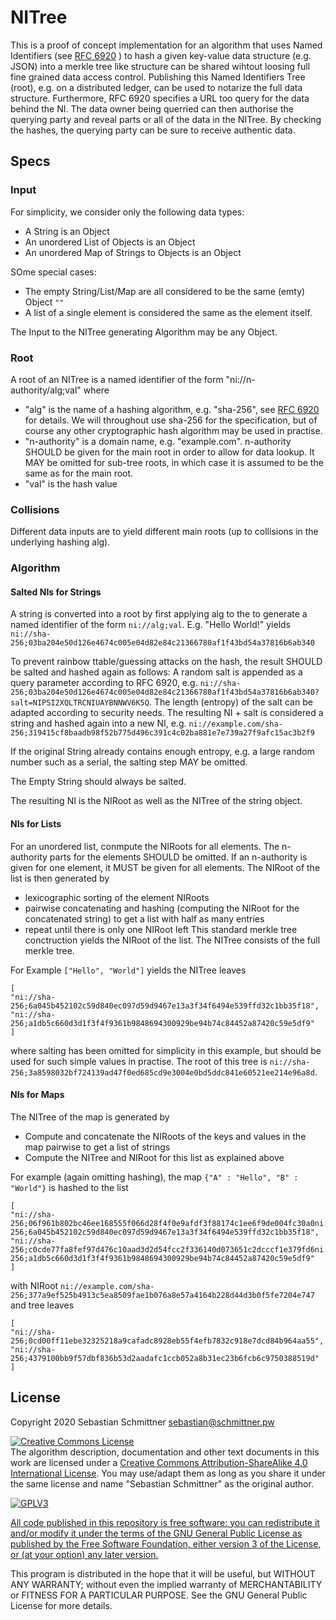 # NITree

This is a proof of concept implementation for an algorithm that uses Named Identifiers (see [RFC 6920](https://www.rfc-editor.org/info/rfc6920) ) to hash a given key-value data structure (e.g. JSON) into a merkle tree like structure can be shared wihtout loosing full fine grained data access control. Publishing this Named Identifiers Tree (root), e.g. on a distributed ledger, can be used to notarize the full data structure. Furthermore, RFC 6920 specifies a URL too query for the data behind the NI. The data owner being querried can then authorise the querying party and reveal parts or all of the data in the NITree. By checking the hashes, the querying party can be sure to receive authentic data.


## Specs

### Input

For simplicity, we consider only the following data types:
- A String is an Object
- An unordered List of Objects is an Object
- An unordered Map of Strings to Objects is an Object

SOme special cases:
- The empty String/List/Map are all considered to be the same (emty) Object `""`
- A list of a single element is considered the same as the element itself.

The Input to the NITree generating Algorithm may be any Object.

### Root

A root of an NITree is a named identifier of the form "ni://n-authority/alg;val" where
- "alg" is the name of a hashing algorithm, e.g. "sha-256", see [RFC 6920](https://www.rfc-editor.org/info/rfc6920) for details. We will throughout use sha-256 for the specification, but of course any other cryptographic hash algorithm may be used in practise.
- "n-authority" is a domain name, e.g. "example.com". n-authority SHOULD be given for the main root in order to allow for data lookup. It MAY be omitted for sub-tree roots, in which case it is assumed to be the same as for the main root.
- "val" is the hash value

### Collisions

Different data inputs are to yield different main roots (up to collisions in the underlying hashing alg).

### Algorithm

#### Salted NIs for Strings

A string is converted into a root by first applying alg to the to generate a named identifier of the form
`ni://alg;val`. E.g. "Hello World!" yields 
```ni://sha-256;03ba204e50d126e4674c005e04d82e84c21366780af1f43bd54a37816b6ab340```

To prevent rainbow ttable/guessing attacks on the hash, the result SHOULD be salted and hashed again as follows:
A random salt is appended as a query parameter according to RFC 6920, e.g.
```ni://sha-256;03ba204e50d126e4674c005e04d82e84c21366780af1f43bd54a37816b6ab340?salt=NIPSI2XQLTRCNIUAYBNNWV6K5Q```. The length (entropy) of the salt can be adapted according to security needs. The resulting NI + salt is considered a string and hashed again into a new NI, e.g.
```ni://example.com/sha-256;319415cf8baadb98f52b775d496c391c4c02ba881e7e739a27f9afc15ac3b2f9```

If the original String already contains enough entropy, e.g. a large random number such as a serial, the salting step MAY be omitted.

The Empty String should always be salted.

The resulting NI is the NIRoot as well as the NITree of the string object.


#### NIs for Lists

For an unordered list, conmpute the NIRoots for all elements. The n-authority parts for the elements SHOULD be omitted. If an n-authority is given for one element, it MUST be given for all elements. The NIRoot of the list is then generated by 
- lexicographic sorting of the element NIRoots
- pairwise concatenating and hashing (computing the NIRoot for the concatenated string) to get a list with half as many entries
- repeat until there is only one NIRoot left
This standard merkle tree conctruction yields the NIRoot of the list. The NITree consists of the full merkle tree.

For Example `["Hello", "World"]` yields the NITree leaves
```
[
"ni://sha-256;6a045b452102c59d840ec097d59d9467e13a3f34f6494e539ffd32c1bb35f18", 
"ni://sha-256;a1db5c660d3d1f3f4f9361b9848694300929be94b74c84452a87420c59e5df9"
]
```
where salting has been omitted for simplicity in this example, but should be used for such simple values in practise. The root of this tree is
```ni://sha-256;3a8598032bf724139ad47f0ed685cd9e3004e0bd5ddc841e60521ee214e96a8d```.


#### NIs for Maps

The NITree of the map is generated by 
- Compute and concatenate the NIRoots of the keys and values in the map pairwise to get a list of strings
- Compute the NITree and NIRoot for this list as explained above

For example (again omitting hashing), the map
`{"A" : "Hello", "B" : "World"}`
is hashed to the list
```
[
"ni://sha-256;06f961b802bc46ee168555f066d28f4f0e9afdf3f88174c1ee6f9de004fc30a0ni://sha-256;6a045b452102c59d840ec097d59d9467e13a3f34f6494e539ffd32c1bb35f18",
"ni://sha-256;c0cde77fa8fef97d476c10aad3d2d54fcc2f336140d073651c2dcccf1e379fd6ni://sha-256;a1db5c660d3d1f3f4f9361b9848694300929be94b74c84452a87420c59e5df9"
]
```
with NIRoot
```ni://example.com/sha-256;377a9ef525b4913c5ea8509fae1b076a8e57a4164b228d44d3b0f5fe7204e747```
and tree leaves
```
[
"ni://sha-256;0cd00ff11ebe32325218a9cafadc8928eb55f4efb7832c918e7dcd84b964aa55",
"ni://sha-256;4379100bb9f57dbf836b53d2aadafc1ccb052a8b31ec23b6fcb6c9750388519d"
]
```



## License

Copyright 2020 Sebastian Schmittner <sebastian@schmittner.pw>

<a rel="license" href="http://creativecommons.org/licenses/by-sa/4.0/"><img alt="Creative Commons License" style="border-width:0" src="https://i.creativecommons.org/l/by-sa/4.0/88x31.png" /></a><br />The algorithm description, documentation and other text documents in this work are licensed under a <a rel="license" href="http://creativecommons.org/licenses/by-sa/4.0/">Creative Commons Attribution-ShareAlike 4.0 International License</a>. You may use/adapt them as long as you share it under the same license and name "Sebastian Schmittner" as the original author.

<a href="https://www.gnu.org/licenses/gpl-3.0.html">
<img alt="GPLV3" style="border-width:0" src="http://www.gnu.org/graphics/gplv3-127x51.png" /><br />

All code published in this repository is free software: you can redistribute it and/or modify
it under the terms of the GNU General Public License as published by
the Free Software Foundation, either version 3 of the License, or
(at your option) any later version.
</a>

This program is distributed in the hope that it will be useful,
but WITHOUT ANY WARRANTY; without even the implied warranty of
MERCHANTABILITY or FITNESS FOR A PARTICULAR PURPOSE.  See the
GNU General Public License for more details.
